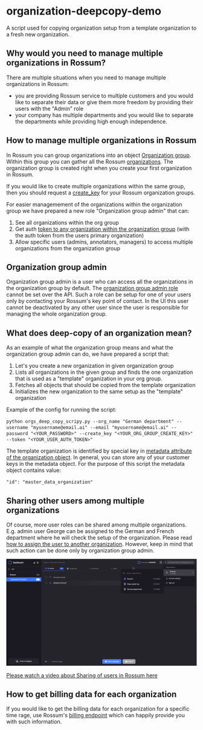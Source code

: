 # organization-deepcopy-demo
A script used for copying organization setup from a template organization to a fresh new organization.

## Why would you need to manage multiple organizations in Rossum?
There are multiple situations when you need to manage multiple organizations in Rossum:
* you are providing Rossum service to multiple customers and you would like to separate their data or give them more freedom by providing their users with the "Admin" role
* your company has multiple departments and you would like to separate the departments while providing high enough independence.

## How to manage multiple organizations in Rossum
In Rossum you can group organizations into an object [Organization group](https://api.elis.rossum.ai/docs/#organization-group). Within this group you can gather all the Rossum [organizations](https://api.elis.rossum.ai/docs/#organization). The organization group is created right when you create your first organization in Rossum.

If you would like to create multiple organizations within the same group, then you should request a [create_key](https://api.elis.rossum.ai/docs/#create-new-organization) for your Rossum organization groups.

For easier managemement of the organizations within the organization group we have prepared a new role "Organization group admin" that can:
1. See all organizations within the org group
2. Get auth [token to any organization within the organization group](https://api.elis.rossum.ai/docs/#generate-a-token-to-access-the-organization) (with the auth token from the users primary organization)
3. Allow specific users (admins, annotators, managers) to access multiple organizations from the organization group

## Organization group admin
Organization group admin is a user who can access all the organizations in the organization group by default. The [organization group admin role](https://api.elis.rossum.ai/docs/#retrieve-all-membership-organizations) cannot be set over the API. Such a role can be setup for one of your users only by contacting your Rossum's key point of contact. In the UI this user cannot be deactivated by any other user since the user is responsible for managing the whole organization group.

## What does deep-copy of an organization mean?
As an example of what the organization group means and what the organization group admin can do, we have prepared a script that:
1. Let's you create a new organization in given organization group
2. Lists all organizations in the given group and finds the one organization that is used as a "template"  organization in your org group.
3. Fetches all objects that should be copied from the template organization
4. Initializes the new organization to the same setup as the "template" organization

Example of the config for running the script:
```
python orgs_deep_copy_scripy.py --org_name "German department" --username "myusername@email.ai" --email "myusername@email.ai" --password "<YOUR_PASSWORD>" --create_key "<YOUR_ORG_GROUP_CREATE_KEY>" --token "<YOUR_USER_AUTH_TOKEN>"
```

The template organization is identified by special key in [metadata attribute of the organization object](https://api.elis.rossum.ai/docs/#organization). In general, you can store any of your customer keys in the metadata object. For the purpose of this script the metadata object contains value:
```
"id": "master_data_organization"
```

## Sharing other users among multiple organizations
Of course, more user roles can be shared among multiple organizations. E.g. admin user George can be assigned to the German and French department where he will check the setup of the organization. Please read [how to assign the user to another organization](https://api.elis.rossum.ai/docs/#create-new-membership). However, keep in mind that such action can be done only by organization group admin.

![Users in multiple organizations](https://github.com/rossumai/organization-deepcopy-demo/blob/main/Sharing%20users.png)

<a href="https://www.youtube.com/embed/7MvitiSEp0I">Please watch a video about Sharing of users in Rossum here</a> 

## How to get billing data for each organization
If you would like to get the billing data for each organization for a specific time rage, use Rossum's [billing endpoint](https://api.elis.rossum.ai/docs/#billing-for-organization) which can happily provide you with such information.
